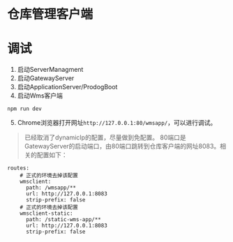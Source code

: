 仓库管理客户端
===
# 调试
1. 启动ServerManagment
2. 启动GatewayServer
3. 启动ApplicationServer/ProdogBoot
4. 启动Wms客户端
```
npm run dev
```
5. Chrome浏览器打开网址`http://127.0.0.1:80/wmsapp/`，可以进行调试。
> 已经取消了dynamicIp的配置，尽量做到免配置。
> 80端口是GatewayServer的启动端口，由80端口跳转到仓库客户端的网址8083。相关的配置如下：

```
routes:
    # 正式的环境去掉该配置
    wmsclient:
      path: /wmsapp/**
      url: http://127.0.0.1:8083
      strip-prefix: false
    # 正式的环境去掉该配置
    wmsclient-static:
      path: /static-wms-app/**
      url: http://127.0.0.1:8083
      strip-prefix: false      
```